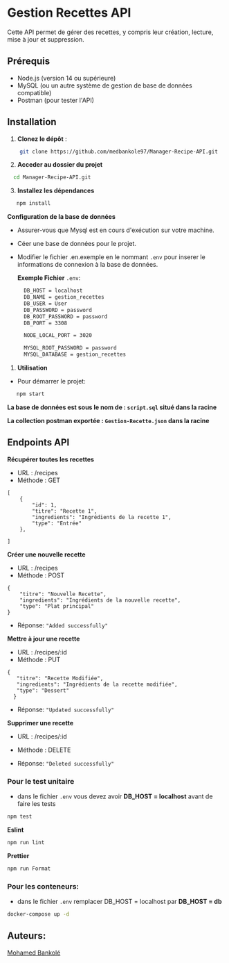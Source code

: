 # Gestion Recettes API

Cette API permet de gérer des recettes, y compris leur création, lecture, mise à jour et suppression. 

## Prérequis

- Node.js (version 14 ou supérieure)
- MySQL (ou un autre système de gestion de base de données compatible)
- Postman (pour tester l'API)

## Installation

1. **Clonez le dépôt** :

```bash
    git clone https://github.com/medbankole97/Manager-Recipe-API.git
```

2.  **Acceder au dossier du projet**

```bash
  cd Manager-Recipe-API.git
```

3. **Installez les dépendances**

```bash
   npm install
```
**Configuration de la base de données**
- Assurer-vous que Mysql est en cours d'exécution sur votre machine.
- Céer une base de données pour le projet.
- Modifier le fichier .en.exemple en le nommant `.env` pour inserer le informations de connexion à la base de données.
  
  **Exemple Fichier** `.env`:
  ```bash
    DB_HOST = localhost
    DB_NAME = gestion_recettes
    DB_USER = User
    DB_PASSWORD = password
    DB_ROOT_PASSWORD = password
    DB_PORT = 3308

    NODE_LOCAL_PORT = 3020

    MYSQL_ROOT_PASSWORD = password
    MYSQL_DATABASE = gestion_recettes
  ```


1. **Utilisation**

- Pour démarrer le projet:

```bash
   npm start
```


**La base de données est sous le nom de : `script.sql` situé dans la racine**

**La collection postman exportée : `Gestion-Recette.json` dans la racine**
## Endpoints API

 **Récupérer toutes les recettes**

- URL : /recipes
- Méthode : GET

```
[
    {
        "id": 1,
        "titre": "Recette 1",
        "ingredients": "Ingrédients de la recette 1",
        "type": "Entrée"
    },
    
]
```

**Créer une nouvelle recette**
- URL : /recipes
- Méthode : POST

```
{
    "titre": "Nouvelle Recette",
    "ingredients": "Ingrédients de la nouvelle recette",
    "type": "Plat principal"
}
```
- Réponse: `"Added successfully"`


 **Mettre à jour une recette**
- URL : /recipes/:id
- Méthode : PUT
 ```
 {
    "titre": "Recette Modifiée",
    "ingredients": "Ingrédients de la recette modifiée",
    "type": "Dessert"
   }
```
- Réponse: `"Updated successfully"`
  
 
 **Supprimer une recette**
- URL : /recipes/:id
- Méthode : DELETE
  
 - Réponse:  `"Deleted successfully"`
  

### Pour le test unitaire

- dans le fichier `.env` vous devez avoir **DB_HOST = localhost** avant de faire les tests
```bash
npm test
```

**Eslint**
```bash
npm run lint
```

**Prettier**
```bash
npm run Format
```

### Pour les conteneurs:
- dans le fichier `.env` remplacer DB_HOST = localhost par  **DB_HOST = db**
```bash
docker-compose up -d
```
## Auteurs:
 
  [Mohamed Bankolé](https://github.com/medbankole97)

